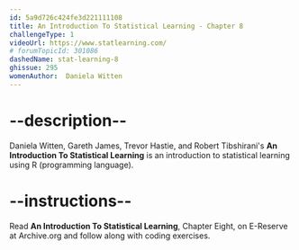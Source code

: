 ```yaml
---
id: 5a9d726c424fe3d221111108
title: An Introduction To Statistical Learning - Chapter 8
challengeType: 1
videoUrl: https://www.statlearning.com/
# forumTopicId: 301086
dashedName: stat-learning-8
ghissue: 295
womenAuthor:  Daniela Witten
---
```


# --description--

Daniela Witten, Gareth James, Trevor Hastie, and Robert Tibshirani's __An Introduction To Statistical Learning__ is an introduction to statistical learning using R (programming language).

# --instructions--

Read __An Introduction To Statistical Learning__, Chapter Eight, on E-Reserve at Archive.org and follow along with coding exercises. 